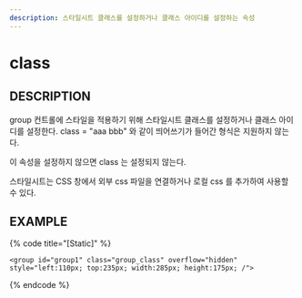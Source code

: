 ```yaml
---
description: 스타일시트 클래스를 설정하거나 클래스 아이디를 설정하는 속성
---
```


# class

## DESCRIPTION

group 컨트롤에 스타일을 적용하기 위해 스타일시트 클래스를 설정하거나 클래스 아이디를 설정한다. class = "aaa bbb" 와 같이 띄어쓰기가 들어간 형식은 지원하지 않는다.

이 속성을 설정하지 않으면 class 는 설정되지 않는다.

스타일시트는 CSS 창에서 외부 css 파일을 연결하거나 로컬 css 를 추가하여 사용할 수 있다.

## EXAMPLE

{% code title="\[Static\]" %}
```markup
<group id="group1" class="group_class" overflow="hidden" style="left:110px; top:235px; width:285px; height:175px; /">
```
{% endcode %}

